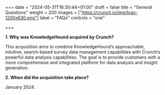 +++
date = "2024-05-31T16:30:44+01:00"
draft = false
title = "General Questions"
weight = 200
images = ["https://crunch.io/img/logo-1200x630.png"]
label = "FAQs"
controls = "one"

+++

**1. Why was KnowledgeHound acquired by Crunch?**

This acquisition aims to combine KnowledgeHound’s approachable, intuitive, search-based survey data management capabilities with Crunch’s powerful data analysis capabilities. The goal is to provide customers with a more comprehensive and integrated platform for data analysis and insight generation.

**2. When did the acquisition take place?**

January 2024.
